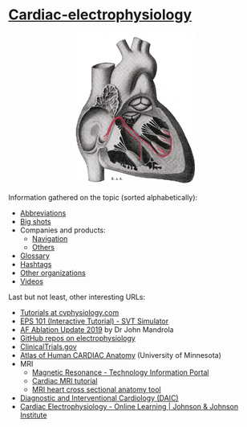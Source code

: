# [Cardiac-electrophysiology](https://en.wikipedia.org/wiki/Cardiac_electrophysiology)

<p align="center">
  <img src="Gray501.png?raw=true" width="250" height="302"  alt="Gray plate 501 from the Wikipedia"/>
</p>

Information gathered on the topic (sorted alphabetically):

- [Abbreviations](abbreviations.md)
- [Big shots](big-shots.md)
- Companies and products:
  - [Navigation](companies-and-products--navigation.md)
  - [Others](companies-and-products--others.md)
- [Glossary](glossary.md)
- [Hashtags](hashtags.md)
- [Other organizations](other-organizations.md)
- [Videos](videos.md)

Last but not least, other interesting URLs:

- [Tutorials at cvphysiology.com](https://www.cvphysiology.com/Tutorials/tutorials)
- [EPS 101 (Interactive Tutorial) - SVT Simulator](http://svtsim.com/eps.html)
- [AF Ablation Update 2019](https://www.drjohnm.org/2019/02/af-ablation-update-2019) by Dr John Mandrola
- [GitHub repos on electrophysiology](https://github.com/topics/electrophysiology)
- [ClinicalTrials.gov](https://clinicaltrials.gov)
- [Atlas of Human CARDIAC Anatomy](http://www.vhlab.umn.edu/atlas/index.shtml) (University of Minnesota)  
- MRI
  - [Magnetic Resonance - Technology Information Portal](https://www.mr-tip.com/)
  - [Cardiac MRI tutorial](http://www.vhlab.umn.edu/atlas/cardiac-mri-tutorial/index.shtml)
  - [MRI heart cross sectional anatomy tool](https://mrimaster.com/anatomy%20heart%20axial%20.html)
- [Diagnostic and Interventional Cardiology (DAIC)](https://www.dicardiology.com/)
- [Cardiac Electrophysiology - Online Learning | Johnson & Johnson Institute](https://jnjinstitute.com/en-us/online-profed-resources/resources/cardiac-electrophysiology)
